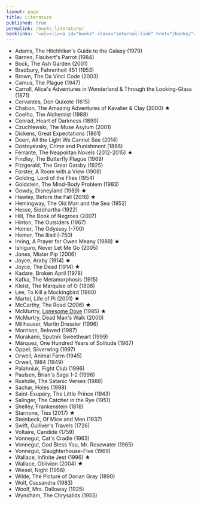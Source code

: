 ```yaml
---
layout: page
title: Literature
published: true
permalink: /books-literature/
backlinks: '<ul><li><a id="books" class="internal-link" href="/books/">Books</a></li></ul>'
---
```


* Adams, The Hitchhiker's Guide to the Galaxy (1979)
* Barnes, Flaubert's Parrot (1984)
* Bock, The Ash Garden (2001)
* Bradbury, Fahrenheit 451 (1953)
* Brown, The Da Vinci Code (2003)
* Camus, The Plague (1947)
* Carroll, Alice's Adventures in Wonderland & Through the Looking-Glass (1871)
* Cervantes, Don Quixote (1615)
* Chabon, The Amazing Adventures of Kavalier & Clay (2000) ★
* Coelho, The Alchemist (1988)
* Conrad, Heart of Darkness (1899)
* Czuchlewski, The Muse Asylum (2001)
* Dickens, Great Expectations (1861)
* Doerr, All the Light We Cannot See (2014)
* Dostoyevsky, Crime and Punishment (1866)
* Ferrante, The Neapolitan Novels (2012-2015) ★
* Findley, The Butterfly Plague (1969)
* Fitzgerald, The Great Gatsby (1925)
* Forster, A Room with a View (1908)
* Golding, Lord of the Flies (1954)
* Goldstein, The Mind-Body Problem (1983)
* Gowdy, Disneyland (1989) ★
* Hawley, Before the Fall (2016) ★
* Hemingway, The Old Man and the Sea (1952)
* Hesse, Siddhartha (1922)
* Hill, The Book of Negroes (2007)
* Hinton, The Outsiders (1967)
* Homer, The Odyssey (-700)
* Homer, The Iliad (-750)
* Irving, A Prayer for Owen Meany (1989) ★
* Ishiguro, Never Let Me Go (2005)
* Jones, Mister Pip (2006)
* Joyce, Araby (1914) ★
* Joyce, The Dead (1914) ★
* Kadare, Broken April (1978)
* Kafka, The Metamorphosis (1915)
* Kleist, The Marquise of O (1808)
* Lee, To Kill a Mockingbird (1960)
* Martel, Life of Pi (2001) ★
* McCarthy, The Road (2006) ★
* McMurtry, <a id="mcmurtry-lonesome-dove" class="internal-link" href="/mcmurtry-lonesome-dove/">Lonesome Dove</a> (1985) ★
* McMurtry, Dead Man's Walk (2000)
* Millhauser, Martin Dressler (1996)
* Morrison, Beloved (1987)
* Murakami, Sputnik Sweetheart (1999)
* Márquez, One Hundred Years of Solitude (1967)
* Oppel, Silverwing (1997)
* Orwell, Animal Farm (1945)
* Orwell, 1984 (1949)
* Palahniuk, Fight Club (1996)
* Paulsen, Brian's Saga 1-2 (1996)
* Rushdie, The Satanic Verses (1988)
* Sachar, Holes (1998)
* Saint-Exupéry, The Little Prince (1943)
* Salinger, The Catcher in the Rye (1951)
* Shelley, Frankenstein (1818)
* Starnone, Ties (2017) ★
* Steinbeck, Of Mice and Men (1937)
* Swift, Gulliver's Travels (1726)
* Voltaire, Candide (1759)
* Vonnegut, Cat's Cradle (1963)
* Vonnegut, God Bless You, Mr. Rosewater (1965)
* Vonnegut, Slaughterhouse-Five (1969)
* Wallace, Infinite Jest (1996) ★
* Wallace, Oblivion (2004) ★
* Wiesel, Night (1956)
* Wilde, The Picture of Dorian Gray (1890)
* Wolf, Cassandra (1983)
* Woolf, Mrs. Dalloway (1925)
* Wyndham, The Chrysalids (1955)
